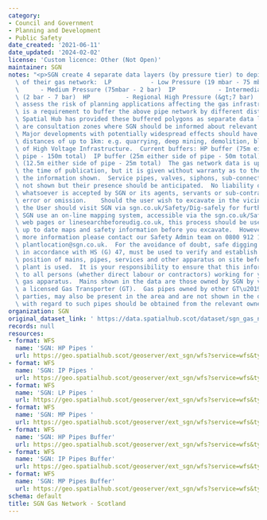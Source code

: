```yaml
---
category:
- Council and Government
- Planning and Development
- Public Safety
date_created: '2021-06-11'
date_updated: '2024-02-02'
license: 'Custom licence: Other (Not Open)'
maintainer: SGN
notes: "<p>SGN create 4 separate data layers (by pressure tier) to depict the location\
  \ of their gas network:  LP           - Low Pressure (19 mbar - 75 mbar)  MP   \
  \      - Medium Pressure (75mbar - 2 bar)  IP            - Intermediate Pressure\
  \ (2 bar - 7 bar)  HP          - Regional High Pressure (&gt;7 bar)  In order to\
  \ assess the risk of planning applications affecting the gas infrastructure, there\
  \ is a requirement to buffer the above pipe network by different distances. The\
  \ Spatial Hub has provided these buffered polygons as separate data layers. These\
  \ are consultation zones where SGN should be informed about relevant planning applications.\
  \ Major developments with potentially widespread effects should have larger consultation\
  \ distances of up to 1km: e.g. quarrying, deep mining, demolition, blasting, siting\
  \ of High Voltage Infrastructure.  Current buffers: HP buffer (75m either side of\
  \ pipe - 150m total)  IP buffer (25m either side of pipe - 50m total)  MP buffer\
  \ (12.5m either side of pipe - 25m total)  The gas network data is up to date at\
  \ the time of publication, but it is given without warranty as to the accuracy of\
  \ the information shown.  Service pipes, valves, siphons, sub-connections etc. are\
  \ not shown but their presence should be anticipated.  No liability of any kind\
  \ whatsoever is accepted by SGN or its agents, servants or sub-contractors for any\
  \ error or omission.    Should the user wish to excavate in the vicinity of pipelines,\
  \ the User should visit SGN via sgn.co.uk/Safety/Dig-safely for further information.\
  \ SGN use an on-line mapping system, accessible via the sgn.co.uk/Safety/Dig-safely\
  \ web pages or linesearchbeforeudig.co.uk, this process should be used to obtain\
  \ up to date maps and safety information before you excavate.  However if you need\
  \ more information please contact our Safety Admin team on 0800 912 1722 or by email:\
  \ plantlocation@sgn.co.uk.  For the avoidance of doubt, safe digging practices,\
  \ in accordance with HS (G) 47, must be used to verify and establish the actual\
  \ position of mains, pipes, services and other apparatus on site before any mechanical\
  \ plant is used.  It is your responsibility to ensure that this information is provided\
  \ to all persons (whether direct labour or contractors) working for you on or near\
  \ gas apparatus.  Mains shown in the data are those owned by SGN by virtue of being\
  \ a licensed Gas Transporter (GT).  Gas pipes owned by other GT\u2019s, or third\
  \ parties, may also be present in the area and are not shown in the data.  Information\
  \ with regard to such pipes should be obtained from the relevant owners</p>"
organization: SGN
original_dataset_link: ' https://data.spatialhub.scot/dataset/sgn_gas_network-sgn'
records: null
resources:
- format: WFS
  name: 'SGN: HP Pipes '
  url: https://geo.spatialhub.scot/geoserver/ext_sgn/wfs?service=wfs&typeName=ext_sgn:pub_sgnhp
- format: WFS
  name: 'SGN: IP Pipes '
  url: https://geo.spatialhub.scot/geoserver/ext_sgn/wfs?service=wfs&typeName=ext_sgn:pub_sgnip
- format: WFS
  name: 'SGN: LP Pipes '
  url: https://geo.spatialhub.scot/geoserver/ext_sgn/wfs?service=wfs&typeName=ext_sgn:pub_sgnlp
- format: WFS
  name: 'SGN: MP Pipes '
  url: https://geo.spatialhub.scot/geoserver/ext_sgn/wfs?service=wfs&typeName=ext_sgn:pub_sgnmp
- format: WFS
  name: 'SGN: HP Pipes Buffer'
  url: https://geo.spatialhub.scot/geoserver/ext_sgn/wfs?service=wfs&typeName=ext_sgn:pub_sgnhpbuffer
- format: WFS
  name: 'SGN: IP Pipes Buffer'
  url: https://geo.spatialhub.scot/geoserver/ext_sgn/wfs?service=wfs&typeName=ext_sgn:pub_sgnipbuffer
- format: WFS
  name: 'SGN: MP Pipes Buffer'
  url: https://geo.spatialhub.scot/geoserver/ext_sgn/wfs?service=wfs&typeName=ext_sgn:pub_sgnmpbuffer
schema: default
title: SGN Gas Network - Scotland
---
```

